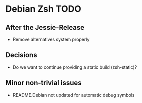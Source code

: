 Debian Zsh TODO
===============

After the Jessie-Release
------------------------

* Remove alternatives system properly

Decisions
---------

* Do we want to continue providing a static build (zsh-static)?

Minor non-trivial issues
------------------------

* README.Debian not updated for automatic debug symbols
